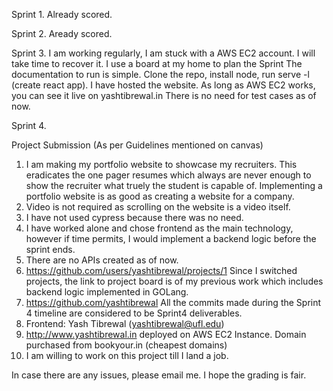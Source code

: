 Sprint 1.
Already scored.

Sprint 2.
Aready scored.

Sprint 3.
I am working regularly, I am stuck with a AWS EC2 account. I will take time to recover it.
I use a board at my home to plan the Sprint
The documentation to run is simple. Clone the repo, install node, run serve -l (create react app).
I have hosted the website. As long as AWS EC2 works, you can see it live on yashtibrewal.in
There is no need for test cases as of now.

Sprint 4.

Project Submission (As per Guidelines mentioned on canvas)
1. I am making my portfolio website to showcase my recruiters. This eradicates the one pager resumes which always are never enough to show the recruiter what truely the student is capable of. Implementing a portfolio website is as good as creating a website for a company.
2. Video is not required as scrolling on the website is a video itself.
3. I have not used cypress because there was no need.
4. I have worked alone and chose frontend as the main technology, however if time permits, I would implement a backend logic before the sprint ends.
5. There are no APIs created as of now.
6. https://github.com/users/yashtibrewal/projects/1 Since I switched projects, the link to project board is of my previous work which includes backend logic implemented in GOLang.
7. https://github.com/yashtibrewal All the commits made during the Sprint 4 timeline are considered to be Sprint4 deliverables.
8. Frontend: Yash Tibrewal (yashtibrewal@ufl.edu) 
9. http://www.yashtibrewal.in deployed on AWS EC2 Instance. Domain purchased from bookyour.in (cheapest domains)
10. I am willing to work on this project till I land a job.


In case there are any issues, please email me. I hope the grading is fair.

